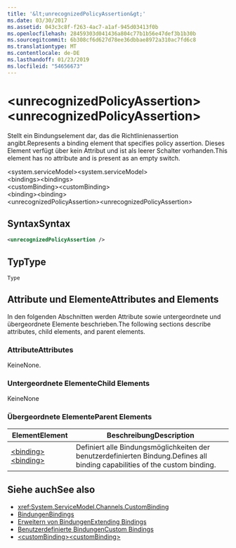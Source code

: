 ```yaml
---
title: '&lt;unrecognizedPolicyAssertion&gt;'
ms.date: 03/30/2017
ms.assetid: 043c3c8f-f263-4ac7-a1af-945d03413f0b
ms.openlocfilehash: 28459303d041436a804c77b1b56e47def3b1b30b
ms.sourcegitcommit: 6b308cf6d627d78ee36dbbae8972a310ac7fd6c8
ms.translationtype: MT
ms.contentlocale: de-DE
ms.lasthandoff: 01/23/2019
ms.locfileid: "54656673"
---
```

# <a name="ltunrecognizedpolicyassertiongt"></a><span data-ttu-id="c10b6-102">&lt;unrecognizedPolicyAssertion&gt;</span><span class="sxs-lookup"><span data-stu-id="c10b6-102">&lt;unrecognizedPolicyAssertion&gt;</span></span>
<span data-ttu-id="c10b6-103">Stellt ein Bindungselement dar, das die Richtlinienassertion angibt.</span><span class="sxs-lookup"><span data-stu-id="c10b6-103">Represents a binding element that specifies policy assertion.</span></span> <span data-ttu-id="c10b6-104">Dieses Element verfügt über kein Attribut und ist als leerer Schalter vorhanden.</span><span class="sxs-lookup"><span data-stu-id="c10b6-104">This element has no attribute and is present as an empty switch.</span></span>  
  
 <span data-ttu-id="c10b6-105">\<system.serviceModel></span><span class="sxs-lookup"><span data-stu-id="c10b6-105">\<system.serviceModel></span></span>  
<span data-ttu-id="c10b6-106">\<bindings></span><span class="sxs-lookup"><span data-stu-id="c10b6-106">\<bindings></span></span>  
<span data-ttu-id="c10b6-107">\<customBinding></span><span class="sxs-lookup"><span data-stu-id="c10b6-107">\<customBinding></span></span>  
<span data-ttu-id="c10b6-108">\<binding></span><span class="sxs-lookup"><span data-stu-id="c10b6-108">\<binding></span></span>  
<span data-ttu-id="c10b6-109">\<unrecognizedPolicyAssertion></span><span class="sxs-lookup"><span data-stu-id="c10b6-109">\<unrecognizedPolicyAssertion></span></span>  
  
## <a name="syntax"></a><span data-ttu-id="c10b6-110">Syntax</span><span class="sxs-lookup"><span data-stu-id="c10b6-110">Syntax</span></span>  
  
```xml  
<unrecognizedPolicyAssertion />
```  
  
## <a name="type"></a><span data-ttu-id="c10b6-111">Typ</span><span class="sxs-lookup"><span data-stu-id="c10b6-111">Type</span></span>  
 `Type`  
  
## <a name="attributes-and-elements"></a><span data-ttu-id="c10b6-112">Attribute und Elemente</span><span class="sxs-lookup"><span data-stu-id="c10b6-112">Attributes and Elements</span></span>  
 <span data-ttu-id="c10b6-113">In den folgenden Abschnitten werden Attribute sowie untergeordnete und übergeordnete Elemente beschrieben.</span><span class="sxs-lookup"><span data-stu-id="c10b6-113">The following sections describe attributes, child elements, and parent elements.</span></span>  
  
### <a name="attributes"></a><span data-ttu-id="c10b6-114">Attribute</span><span class="sxs-lookup"><span data-stu-id="c10b6-114">Attributes</span></span>  
 <span data-ttu-id="c10b6-115">Keine</span><span class="sxs-lookup"><span data-stu-id="c10b6-115">None.</span></span>  
  
### <a name="child-elements"></a><span data-ttu-id="c10b6-116">Untergeordnete Elemente</span><span class="sxs-lookup"><span data-stu-id="c10b6-116">Child Elements</span></span>  
 <span data-ttu-id="c10b6-117">Keine</span><span class="sxs-lookup"><span data-stu-id="c10b6-117">None</span></span>  
  
### <a name="parent-elements"></a><span data-ttu-id="c10b6-118">Übergeordnete Elemente</span><span class="sxs-lookup"><span data-stu-id="c10b6-118">Parent Elements</span></span>  
  
|<span data-ttu-id="c10b6-119">Element</span><span class="sxs-lookup"><span data-stu-id="c10b6-119">Element</span></span>|<span data-ttu-id="c10b6-120">Beschreibung</span><span class="sxs-lookup"><span data-stu-id="c10b6-120">Description</span></span>|  
|-------------|-----------------|  
|[<span data-ttu-id="c10b6-121">\<binding></span><span class="sxs-lookup"><span data-stu-id="c10b6-121">\<binding></span></span>](../../../../../docs/framework/misc/binding.md)|<span data-ttu-id="c10b6-122">Definiert alle Bindungsmöglichkeiten der benutzerdefinierten Bindung.</span><span class="sxs-lookup"><span data-stu-id="c10b6-122">Defines all binding capabilities of the custom binding.</span></span>|  
  
## <a name="see-also"></a><span data-ttu-id="c10b6-123">Siehe auch</span><span class="sxs-lookup"><span data-stu-id="c10b6-123">See also</span></span>
- <xref:System.ServiceModel.Channels.CustomBinding>
- [<span data-ttu-id="c10b6-124">Bindungen</span><span class="sxs-lookup"><span data-stu-id="c10b6-124">Bindings</span></span>](../../../../../docs/framework/wcf/bindings.md)
- [<span data-ttu-id="c10b6-125">Erweitern von Bindungen</span><span class="sxs-lookup"><span data-stu-id="c10b6-125">Extending Bindings</span></span>](../../../../../docs/framework/wcf/extending/extending-bindings.md)
- [<span data-ttu-id="c10b6-126">Benutzerdefinierte Bindungen</span><span class="sxs-lookup"><span data-stu-id="c10b6-126">Custom Bindings</span></span>](../../../../../docs/framework/wcf/extending/custom-bindings.md)
- [<span data-ttu-id="c10b6-127">\<customBinding></span><span class="sxs-lookup"><span data-stu-id="c10b6-127">\<customBinding></span></span>](../../../../../docs/framework/configure-apps/file-schema/wcf/custombinding.md)
